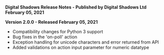 **Digital Shadows Release Notes - Published by Digital Shadows Ltd February 05, 2021**


**Version 2.0.0 - Released February 05, 2021**

* Compatibility changes for Python 3 support
* Bug fixes in the 'on-poll' action
* Exception handling for unicode characters and error returned from API
* Added validations on action input parameter for numeric datatype
